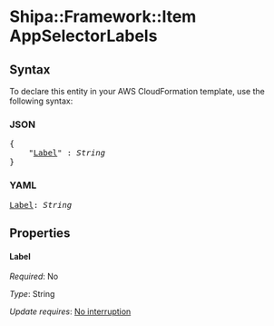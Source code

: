 # Shipa::Framework::Item AppSelectorLabels

## Syntax

To declare this entity in your AWS CloudFormation template, use the following syntax:

### JSON

<pre>
{
    "<a href="#label" title="Label">Label</a>" : <i>String</i>
}
</pre>

### YAML

<pre>
<a href="#label" title="Label">Label</a>: <i>String</i>
</pre>

## Properties

#### Label

_Required_: No

_Type_: String

_Update requires_: [No interruption](https://docs.aws.amazon.com/AWSCloudFormation/latest/UserGuide/using-cfn-updating-stacks-update-behaviors.html#update-no-interrupt)

